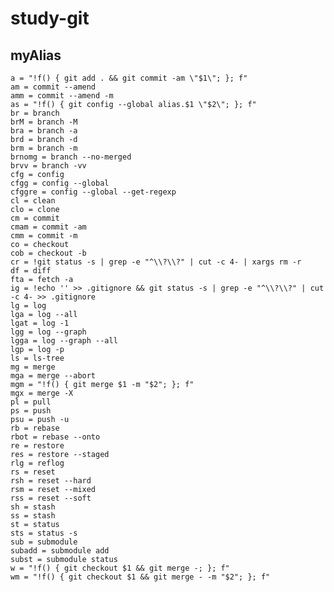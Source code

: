 # study-git
## myAlias
	a = "!f() { git add . && git commit -am \"$1\"; }; f"
	am = commit --amend
	amm = commit --amend -m
	as = "!f() { git config --global alias.$1 \"$2\"; }; f"
	br = branch
	brM = branch -M
	bra = branch -a
	brd = branch -d
	brm = branch -m
	brnomg = branch --no-merged
	brvv = branch -vv
	cfg = config
	cfgg = config --global
	cfggre = config --global --get-regexp
	cl = clean
	clo = clone
	cm = commit
	cmam = commit -am
	cmm = commit -m
	co = checkout
	cob = checkout -b
	cr = !git status -s | grep -e "^\\?\\?" | cut -c 4- | xargs rm -r
	df = diff
	fta = fetch -a
	ig = !echo '' >> .gitignore && git status -s | grep -e "^\\?\\?" | cut -c 4- >> .gitignore
	lg = log
	lga = log --all
	lgat = log -1
	lgg = log --graph
	lgga = log --graph --all
	lgp = log -p
	ls = ls-tree
	mg = merge
	mga = merge --abort
	mgm = "!f() { git merge $1 -m "$2"; }; f"
	mgx = merge -X
	pl = pull
	ps = push
	psu = push -u
	rb = rebase
	rbot = rebase --onto
	re = restore
	res = restore --staged
	rlg = reflog
	rs = reset
	rsh = reset --hard
	rsm = reset --mixed
	rss = reset --soft
	sh = stash
	ss = stash
	st = status
	sts = status -s
	sub = submodule
	subadd = submodule add
	subst = submodule status
	w = "!f() { git checkout $1 && git merge -; }; f"
	wm = "!f() { git checkout $1 && git merge - -m "$2"; }; f"
